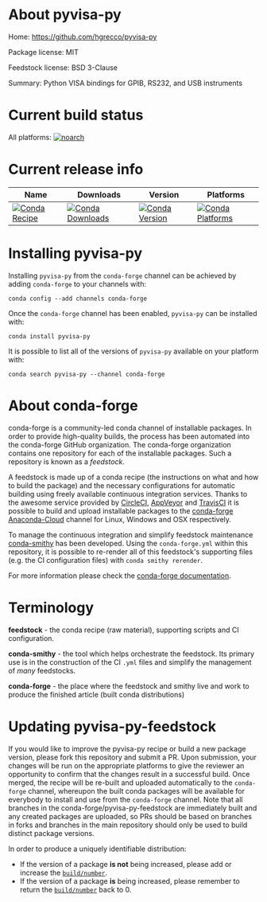 About pyvisa-py
===============

Home: https://github.com/hgrecco/pyvisa-py

Package license: MIT

Feedstock license: BSD 3-Clause

Summary: Python VISA bindings for GPIB, RS232, and USB instruments



Current build status
====================

All platforms:
[![noarch](https://img.shields.io/circleci/project/github/conda-forge/pyvisa-py-feedstock/master.svg?label=noarch)](https://circleci.com/gh/conda-forge/pyvisa-py-feedstock)

Current release info
====================

| Name | Downloads | Version | Platforms |
| --- | --- | --- | --- |
| [![Conda Recipe](https://img.shields.io/badge/recipe-pyvisa--py-green.svg)](https://anaconda.org/conda-forge/pyvisa-py) | [![Conda Downloads](https://img.shields.io/conda/dn/conda-forge/pyvisa-py.svg)](https://anaconda.org/conda-forge/pyvisa-py) | [![Conda Version](https://img.shields.io/conda/vn/conda-forge/pyvisa-py.svg)](https://anaconda.org/conda-forge/pyvisa-py) | [![Conda Platforms](https://img.shields.io/conda/pn/conda-forge/pyvisa-py.svg)](https://anaconda.org/conda-forge/pyvisa-py) |

Installing pyvisa-py
====================

Installing `pyvisa-py` from the `conda-forge` channel can be achieved by adding `conda-forge` to your channels with:

```
conda config --add channels conda-forge
```

Once the `conda-forge` channel has been enabled, `pyvisa-py` can be installed with:

```
conda install pyvisa-py
```

It is possible to list all of the versions of `pyvisa-py` available on your platform with:

```
conda search pyvisa-py --channel conda-forge
```


About conda-forge
=================

conda-forge is a community-led conda channel of installable packages.
In order to provide high-quality builds, the process has been automated into the
conda-forge GitHub organization. The conda-forge organization contains one repository
for each of the installable packages. Such a repository is known as a *feedstock*.

A feedstock is made up of a conda recipe (the instructions on what and how to build
the package) and the necessary configurations for automatic building using freely
available continuous integration services. Thanks to the awesome service provided by
[CircleCI](https://circleci.com/), [AppVeyor](http://www.appveyor.com/)
and [TravisCI](https://travis-ci.org/) it is possible to build and upload installable
packages to the [conda-forge](https://anaconda.org/conda-forge)
[Anaconda-Cloud](http://docs.anaconda.org/) channel for Linux, Windows and OSX respectively.

To manage the continuous integration and simplify feedstock maintenance
[conda-smithy](http://github.com/conda-forge/conda-smithy) has been developed.
Using the ``conda-forge.yml`` within this repository, it is possible to re-render all of
this feedstock's supporting files (e.g. the CI configuration files) with ``conda smithy rerender``.

For more information please check the [conda-forge documentation](https://conda-forge.org/docs/).

Terminology
===========

**feedstock** - the conda recipe (raw material), supporting scripts and CI configuration.

**conda-smithy** - the tool which helps orchestrate the feedstock.
                   Its primary use is in the construction of the CI ``.yml`` files
                   and simplify the management of *many* feedstocks.

**conda-forge** - the place where the feedstock and smithy live and work to
                  produce the finished article (built conda distributions)


Updating pyvisa-py-feedstock
============================

If you would like to improve the pyvisa-py recipe or build a new
package version, please fork this repository and submit a PR. Upon submission,
your changes will be run on the appropriate platforms to give the reviewer an
opportunity to confirm that the changes result in a successful build. Once
merged, the recipe will be re-built and uploaded automatically to the
`conda-forge` channel, whereupon the built conda packages will be available for
everybody to install and use from the `conda-forge` channel.
Note that all branches in the conda-forge/pyvisa-py-feedstock are
immediately built and any created packages are uploaded, so PRs should be based
on branches in forks and branches in the main repository should only be used to
build distinct package versions.

In order to produce a uniquely identifiable distribution:
 * If the version of a package **is not** being increased, please add or increase
   the [``build/number``](http://conda.pydata.org/docs/building/meta-yaml.html#build-number-and-string).
 * If the version of a package **is** being increased, please remember to return
   the [``build/number``](http://conda.pydata.org/docs/building/meta-yaml.html#build-number-and-string)
   back to 0.
